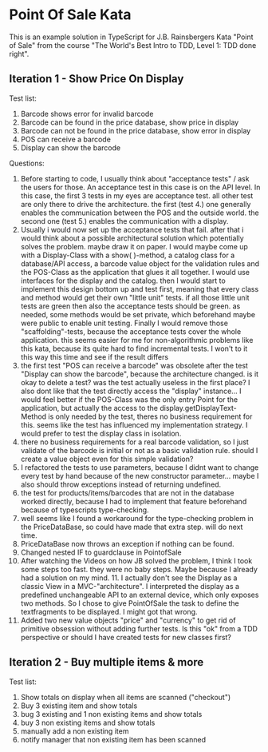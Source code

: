 # Point Of Sale Kata

This is an example solution in TypeScript for J.B. Rainsbergers Kata "Point of Sale" from the course "The World's Best Intro to TDD, Level 1: TDD done right".

## Iteration 1 - Show Price On Display
Test list:

1. Barcode shows error for invalid barcode
2. Barcode can be found in the price database, show price in display
3. Barcode can not be found in the price database, show error in display
4. POS can receive a barcode
5. Display can show the barcode

Questions:

1. Before starting to code, I usually think about "acceptance tests" / ask the users for those. An acceptance test in this case is on the API level. In this case, the first 3 tests in my eyes are acceptance test. all other test are only there to drive the architecture. the first (test 4.) one generally enables the communication between the POS and the outside world. the second one (test 5.) enables the communication with a display.
2. Usually i would now set up the acceptance tests that fail. after that i would think about a possible architectural solution which potentially solves the problem. maybe draw it on paper. I would maybe come up with a Display-Class with a show( )-method, a catalog class for a database/API access, a barcode value object for the validation rules and the POS-Class as the application that glues it all together. I would use interfaces for the display and the catalog. then I would start to implement this design bottom up and test first, meaning that every class and method would get their own "little unit" tests. if all those little unit tests are green then also the acceptance tests should be green. as needed, some methods would be set private, which beforehand maybe were public to enable unit testing. Finally I would remove those "scaffolding"-tests, because the acceptance tests cover the whole application. this seems easier for me for non-algorithmic problems like this kata, because its quite hard to find incremental tests. I won't to it this way this time and see if the result differs
3. the first test "POS can receive a barcode" was obsolete after the test "Display can show the barcode", because the architecture changed. is it okay to delete a test? was the test actually useless in the first place? I also dont like that the test directly access the "display" instance... I would feel better if the POS-Class was the only entry Point for the application, but actually the access to the display.getDisplayText-Method is only needed by the test, theres no business requirement for this. seems like the test has influenced my implementation strategy. I would prefer to test the display class in isolation.
4. there no business requirements for a real barcode validation, so I just validate of the barcode is initial or not as a basic validation rule. should I create a value object even for this simple validation?
5. I refactored the tests to use parameters, because I didnt want to change every test by hand because of the new constructor parameter... maybe I also should throw exceptions instead of returning undefined.
6. the test for products/items/barcodes that are not in the database worked directly, because I had to implement that feature beforehand because of typescripts type-checking.
7. well seems like I found a workaround for the type-checking problem in the PriceDataBase, so could have made that extra step. will do next time.
8. PriceDataBase now throws an exception if nothing can be found.
9. Changed nested IF to guardclause in PointofSale
10. After watching the Videos on how JB solved the problem, I think I took some steps too fast. they were no baby steps. Maybe because I already had a solution on my mind. 11. I actually don't see the Display as a classic View in a MVC-"architecture". I interpreted the display as a predefined unchangeable API to an external device, which only exposes two methods. So I chose to give PointOfSale the task to define the textfragments to be displayed. I might got that wrong.
11. Added two new value objects "price" and "currency" to get rid of primitive obsession without adding further tests. Is this "ok" from a TDD perspective or should I have created tests for new classes first?


##  Iteration 2 - Buy multiple items & more

Test list:
1. Show totals on display when all items are scanned ("checkout")
2. Buy 3 existing item and show totals
3. bug 3 existing and 1 non existing items and show totals
4. buy 3 non existing items and show totals
5. manually add a non existing item
6. notify manager that non existing item has been scanned